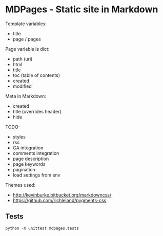 MDPages - Static site in Markdown
=================================

Template variables:
- title
- page / pages

Page variable is dict:
- path (uri)
- html
- title
- toc (table of contents)
- created
- modified

Meta in Markdown:
- created
- title (overrides header)
- hide

TODO:
- styles
- rss
- GA integration
- comments integration
- page description
- page keywords
- pagination
- load settings from env

Themes used:
- http://kevinburke.bitbucket.org/markdowncss/
- https://github.com/richleland/pygments-css

Tests
-----

```python
python -m unittest mdpages.tests
```
